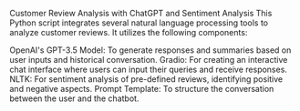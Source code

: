 Customer Review Analysis with ChatGPT and Sentiment Analysis
This Python script integrates several natural language processing tools to analyze customer reviews. It utilizes the following components:

OpenAI's GPT-3.5 Model: To generate responses and summaries based on user inputs and historical conversation.
Gradio: For creating an interactive chat interface where users can input their queries and receive responses.
NLTK: For sentiment analysis of pre-defined reviews, identifying positive and negative aspects.
Prompt Template: To structure the conversation between the user and the chatbot.
